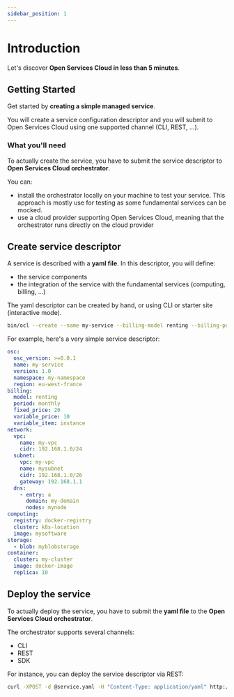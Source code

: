 ```yaml
---
sidebar_position: 1
---
```


# Introduction

Let's discover **Open Services Cloud in less than 5 minutes**.

## Getting Started

Get started by **creating a simple managed service**.

You will create a service configuration descriptor and you will submit to Open Services Cloud using one supported channel (CLI, REST, ...).

### What you'll need

To actually create the service, you have to submit the service descriptor to **Open Services Cloud orchestrator**.

You can:
- install the orchestrator locally on your machine to test your service. This approach is mostly use for testing as some fundamental services can be mocked.
- use a cloud provider supporting Open Services Cloud, meaning that the orchestrator runs directly on the cloud provider

## Create service descriptor

A service is described with a **yaml file**. In this descriptor, you will define:

- the service components
- the integration of the service with the fundamental services (computing, billing, ...)

The yaml descriptor can be created by hand, or using CLI or starter site (interactive mode).


```bash
bin/ocl --create --name my-service --billing-model renting --billing-period monthly --network ...
```

For example, here's a very simple service descriptor:

```yaml
osc:
  osc_version: >=0.0.1
  name: my-service
  version: 1.0
  namespace: my-namespace
  region: eu-west-france
billing:
  model: renting
  period: monthly
  fixed_price: 20
  variable_price: 10
  variable_item: instance
network:
  vpc:
    name: my-vpc
    cidr: 192.168.1.0/24
  subnet:
    vpc: my-vpc
    name: mysubnet
    cidr: 192.168.1.0/26
    gateway: 192.168.1.1
  dns:
    - entry: a
      domain: my-domain
      nodes: mynode
computing:
  registry: docker-registry
  cluster: k8s-location
  image: mysoftware
storage:
  - blob: myblobstorage
container:
  cluster: my-cluster
  image: docker-image
  replica: 10
```

## Deploy the service

To actually deploy the service, you have to submit the **yaml file** to the **Open Services Cloud orchestrator**.

The orchestrator supports several channels:

- CLI
- REST
- SDK

For instance, you can deploy the service descriptor via REST:

```bash
curl -XPOST -d @service.yaml -H "Content-Type: application/yaml" http://osc.orchestrator/path
```
